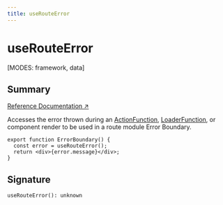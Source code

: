 ```yaml
---
title: useRouteError
---
```


# useRouteError

[MODES: framework, data]

## Summary

[Reference Documentation ↗](https://api.reactrouter.com/v7/functions/react_router.useRouteError.html)

Accesses the error thrown during an [ActionFunction](../Other/ActionFunction), [LoaderFunction](../Other/LoaderFunction), or component render to be used in a route module Error Boundary.

```tsx
export function ErrorBoundary() {
  const error = useRouteError();
  return <div>{error.message}</div>;
}
```

## Signature

```tsx
useRouteError(): unknown
```
